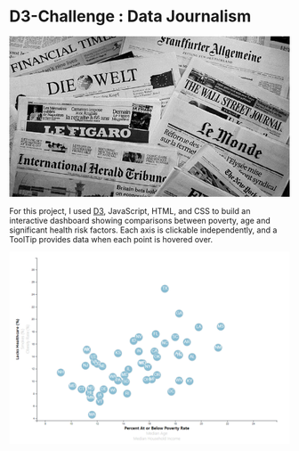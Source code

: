 # D3-Challenge : Data Journalism

![Newspapers](/images/image.jfif)

For this project, I used [D3](https://d3js.org/), JavaScript, HTML, and CSS to build an interactive dashboard showing comparisons between poverty, age and significant health risk factors. Each axis is clickable independently, and a ToolTip provides data when each point is hovered over. 

![Chart Screenshot](images\Screenshot_2021-04-27_153412.png)
